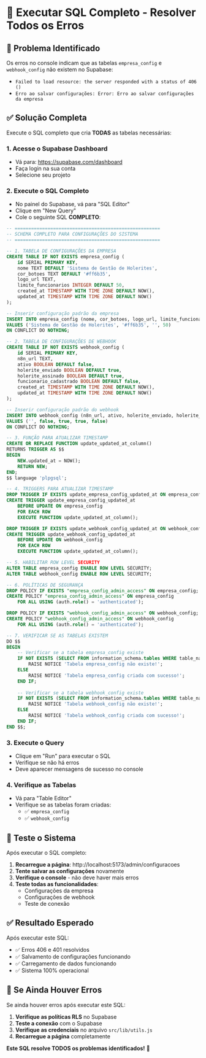 # 🔧 Executar SQL Completo - Resolver Todos os Erros

## 🚨 Problema Identificado

Os erros no console indicam que as tabelas `empresa_config` e `webhook_config` não existem no Supabase:

- `Failed to load resource: the server responded with a status of 406 ()`
- `Erro ao salvar configurações: Error: Erro ao salvar configurações da empresa`

## ✅ Solução Completa

Execute o SQL completo que cria **TODAS** as tabelas necessárias:

### 1. Acesse o Supabase Dashboard
- Vá para: https://supabase.com/dashboard
- Faça login na sua conta
- Selecione seu projeto

### 2. Execute o SQL Completo
- No painel do Supabase, vá para "SQL Editor"
- Clique em "New Query"
- Cole o seguinte SQL **COMPLETO**:

```sql
-- =====================================================
-- SCHEMA COMPLETO PARA CONFIGURAÇÕES DO SISTEMA
-- =====================================================

-- 1. TABELA DE CONFIGURAÇÕES DA EMPRESA
CREATE TABLE IF NOT EXISTS empresa_config (
    id SERIAL PRIMARY KEY,
    nome TEXT DEFAULT 'Sistema de Gestão de Holerites',
    cor_botoes TEXT DEFAULT '#ff6b35',
    logo_url TEXT,
    limite_funcionarios INTEGER DEFAULT 50,
    created_at TIMESTAMP WITH TIME ZONE DEFAULT NOW(),
    updated_at TIMESTAMP WITH TIME ZONE DEFAULT NOW()
);

-- Inserir configuração padrão da empresa
INSERT INTO empresa_config (nome, cor_botoes, logo_url, limite_funcionarios)
VALUES ('Sistema de Gestão de Holerites', '#ff6b35', '', 50)
ON CONFLICT DO NOTHING;

-- 2. TABELA DE CONFIGURAÇÕES DE WEBHOOK
CREATE TABLE IF NOT EXISTS webhook_config (
    id SERIAL PRIMARY KEY,
    n8n_url TEXT,
    ativo BOOLEAN DEFAULT false,
    holerite_enviado BOOLEAN DEFAULT true,
    holerite_assinado BOOLEAN DEFAULT true,
    funcionario_cadastrado BOOLEAN DEFAULT false,
    created_at TIMESTAMP WITH TIME ZONE DEFAULT NOW(),
    updated_at TIMESTAMP WITH TIME ZONE DEFAULT NOW()
);

-- Inserir configuração padrão do webhook
INSERT INTO webhook_config (n8n_url, ativo, holerite_enviado, holerite_assinado, funcionario_cadastrado)
VALUES ('', false, true, true, false)
ON CONFLICT DO NOTHING;

-- 3. FUNÇÃO PARA ATUALIZAR TIMESTAMP
CREATE OR REPLACE FUNCTION update_updated_at_column()
RETURNS TRIGGER AS $$
BEGIN
    NEW.updated_at = NOW();
    RETURN NEW;
END;
$$ language 'plpgsql';

-- 4. TRIGGERS PARA ATUALIZAR TIMESTAMP
DROP TRIGGER IF EXISTS update_empresa_config_updated_at ON empresa_config;
CREATE TRIGGER update_empresa_config_updated_at 
    BEFORE UPDATE ON empresa_config 
    FOR EACH ROW 
    EXECUTE FUNCTION update_updated_at_column();

DROP TRIGGER IF EXISTS update_webhook_config_updated_at ON webhook_config;
CREATE TRIGGER update_webhook_config_updated_at 
    BEFORE UPDATE ON webhook_config 
    FOR EACH ROW 
    EXECUTE FUNCTION update_updated_at_column();

-- 5. HABILITAR ROW LEVEL SECURITY
ALTER TABLE empresa_config ENABLE ROW LEVEL SECURITY;
ALTER TABLE webhook_config ENABLE ROW LEVEL SECURITY;

-- 6. POLÍTICAS DE SEGURANÇA
DROP POLICY IF EXISTS "empresa_config_admin_access" ON empresa_config;
CREATE POLICY "empresa_config_admin_access" ON empresa_config
    FOR ALL USING (auth.role() = 'authenticated');

DROP POLICY IF EXISTS "webhook_config_admin_access" ON webhook_config;
CREATE POLICY "webhook_config_admin_access" ON webhook_config
    FOR ALL USING (auth.role() = 'authenticated');

-- 7. VERIFICAR SE AS TABELAS EXISTEM
DO $$
BEGIN
    -- Verificar se a tabela empresa_config existe
    IF NOT EXISTS (SELECT FROM information_schema.tables WHERE table_name = 'empresa_config') THEN
        RAISE NOTICE 'Tabela empresa_config não existe!';
    ELSE
        RAISE NOTICE 'Tabela empresa_config criada com sucesso!';
    END IF;
    
    -- Verificar se a tabela webhook_config existe
    IF NOT EXISTS (SELECT FROM information_schema.tables WHERE table_name = 'webhook_config') THEN
        RAISE NOTICE 'Tabela webhook_config não existe!';
    ELSE
        RAISE NOTICE 'Tabela webhook_config criada com sucesso!';
    END IF;
END $$;
```

### 3. Execute o Query
- Clique em "Run" para executar o SQL
- Verifique se não há erros
- Deve aparecer mensagens de sucesso no console

### 4. Verifique as Tabelas
- Vá para "Table Editor"
- Verifique se as tabelas foram criadas:
  - ✅ `empresa_config`
  - ✅ `webhook_config`

## 🔄 Teste o Sistema

Após executar o SQL completo:

1. **Recarregue a página**: http://localhost:5173/admin/configuracoes
2. **Tente salvar as configurações** novamente
3. **Verifique o console** - não deve haver mais erros
4. **Teste todas as funcionalidades**:
   - Configurações da empresa
   - Configurações de webhook
   - Teste de conexão

## ✅ Resultado Esperado

Após executar este SQL:
- ✅ Erros 406 e 401 resolvidos
- ✅ Salvamento de configurações funcionando
- ✅ Carregamento de dados funcionando
- ✅ Sistema 100% operacional

## 🚨 Se Ainda Houver Erros

Se ainda houver erros após executar este SQL:

1. **Verifique as políticas RLS** no Supabase
2. **Teste a conexão** com o Supabase
3. **Verifique as credenciais** no arquivo `src/lib/utils.js`
4. **Recarregue a página** completamente

**Este SQL resolve TODOS os problemas identificados!** 🎯 